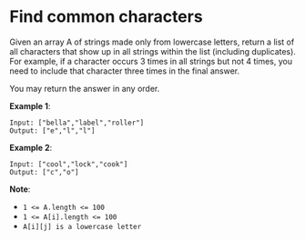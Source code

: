# Find common characters

Given an array A of strings made only from lowercase letters, return a list of
all characters that show up in all strings within the list (including
duplicates). For example, if a character occurs 3 times in all strings but not 4
times, you need to include that character three times in the final answer.

You may return the answer in any order.

**Example 1**:

```
Input: ["bella","label","roller"]
Output: ["e","l","l"]
```

**Example 2**:

```
Input: ["cool","lock","cook"]
Output: ["c","o"]
```

**Note**:

- `1 <= A.length <= 100`
- `1 <= A[i].length <= 100`
- `A[i][j] is a lowercase letter`
